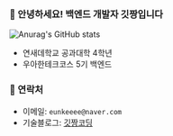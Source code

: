 ### 💋 안녕하세요! 백엔드 개발자 **깃짱**입니다

![Anurag's GitHub stats](https://github-readme-stats.vercel.app/api?username=gitchannn&show_icons=true&theme=vue)

- 연새데학교 공과대학 4학년
- 우아한테크코스 5기 백엔드

### 💋 연락처

- 이메일: `eunkeeee@naver.com`
- 기술블로그: [깃짱코딩](https://engineerinsight.tistory.com/)
